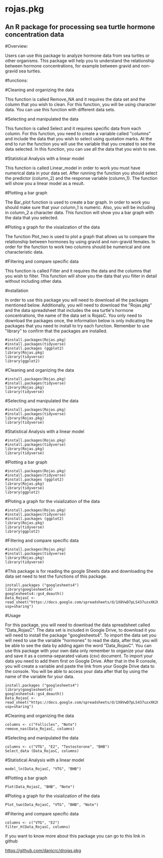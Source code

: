 # rojas.pkg

## An R package for processing sea turtle hormone concentration data 

#Overview: 

Users can use this package to analyze hormone data from sea turtles or other organisms. This package will help you to understand the relationship between hormone concentrations, for example between gravid and non-gravid sea turtles. 

#functions:

#Cleaning and organizing the data

This function is called Remove_NA and it requires the data set and the column that you wish to clean. For this function, you will be using character data. You can use this function with different data sets.


#Selecting and manipulated the data 

This function is called Select and it requires specific data from each column. For this function,  you need to create a variable called "columns" and include the data that you wish to select using quotation marks. At the end to run the function you will use the variable that you created to see the data selected. In this function, you can use all the data that you wish to see. 


#Statistical Analysis with a linear model

This function is called Linear_model in order to work you must have numerical data in your data set. After running the function you should select the predictor (column_2) and the response variable (column_1). The function will show you a linear model as a result. 


#Plotting a bar graph

The Bar_plot function is used to create a bar graph. In order to work you should make sure that your column_1 is numeric. Also, you will be including in column_2 a character data. This function will show you a bar graph with the data that you selected.


#Ploting a graph for the visialization of the data

The function Plot_two is used to plot a graph that allows us to compare the relationship between hormones by using gravid and non-gravid females. In order for the function to work two columns should be numerical and one characteristic data. 


#Filtering and compare specific data

This function is called Filter and it requires the data and the columns that you wish to filter. This function will show you the data that you filter in detail without including other data. 


#nstallation 

In order to use this package you will need to download all the packages mentioned below. Additionally, you will need to download the "Rojas.pkg" and the data spreadsheet that includes the sea turtle's hormone concentrations, the name of the data set is RojasC. You only need to download the packages once, the information below is only indicating the packages that you need to install to try each function. Remember to use "library" to confirm that the packages are installed. 

```{r} 
#install.packages(Rojas.pkg)
#install.packages(tidyverse)
#install.packages (ggplot2)
library(Rojas.pkg)
library(tidyverse)
library(ggplot2)
```

#Cleaning and organizing the data

```{r}
#install.packages(Rojas.pkg)
#install.packages(tidyverse)
library(Rojas.pkg)
library(tidyverse)
```

#Selecting and manipulated the data

```{r}
#install.packages(Rojas.pkg)
#install.packages(tidyverse)
library(Rojas.pkg)
library(tidyverse)
```

#Statistical Analysis with a linear model

```{r}
#install.packages(Rojas.pkg)
#install.packages(tidyverse)
library(Rojas.pkg)
library(tidyverse)
```

#Plotting a bar graph

```{r} 
#install.packages(Rojas.pkg)
#install.packages(tidyverse)
#install.packages (ggplot2)
library(Rojas.pkg)
library(tidyverse)
library(ggplot2)
```

#Ploting a graph for the visialization of the data

```{r}
#install.packages(Rojas.pkg)
#install.packages(tidyverse)
#install.packages (ggplot2)
library(Rojas.pkg)
library(tidyverse)
library(ggplot2)
```

#Filtering and compare specific data

```{r}
#install.packages(Rojas.pkg)
#install.packages(tidyverse)
library(Rojas.pkg)
library(tidyverse)
```

#This package is for reading the google Sheets data and downloading the data set need to test the functions of this package. 

```{r}
install.packages ("googlesheets4")
library(googlesheets4)
googlesheets4::gs4_deauth()
Data_RojasC <- read_sheet("https://docs.google.com/spreadsheets/d/1X8VwD7pLS437uzxXK2OaZDiklGRgoYlYfCu3BsmlO5s/edit?usp=sharing")
```


#Usage 

For this package, you will need to download the data spreadsheet called "Data_RojasC". The data set is included in Google Drive, to download it you will need to install the package "googlesheets4". To import the data set you will need to use the variable "hormones" to read the data, after that, you will be able to see the data by adding again the word "Data_RojasC".  You can use this package with your own data only remember to organize your data and save it as a comma-separated values (csv) document. To import your data you need to add them first on Google Drive. After that in the R console, you will create a variable and paste the link from your Google Drive data to the console. You will be able to access your data after that by using the name of the variable for your data.

```{r}
install.packages ("googlesheets4")
library(googlesheets4)
googlesheets4::gs4_deauth()
Data_RojasC <- read_sheet("https://docs.google.com/spreadsheets/d/1X8VwD7pLS437uzxXK2OaZDiklGRgoYlYfCu3BsmlO5s/edit?usp=sharing")
```


#Cleaning and organizing the data

```{r}
columns <- c("Follicles", "Note")
remove_nas(Data_RojasC, columns)
```

#Selecting and manipulated the data 

```{r}
columns <- c("VTG", "E2", "Testosterone", "BHB")
Select_data (Data_RojasC, columns)
```

#Statistical Analysis with a linear model

```{r}
model_ln(Data_RojasC, "VTG", "BHB")
```

#Plotting a bar graph

```{r}
Plot(Data_RojasC, "BHB", "Note")
```

#Ploting a graph for the visialization of the data

```{r}
Plot_two(Data_RojasC, "VTG", "BHB", "Note")
```

#Filtering and compare specific data

```{r}
columns <- c("VTG", "E2")
filter_H(Data_RojasC, columns)
```

If you want to know more about this package you can go to this link in github

https://github.com/danicrc/drojas.pkg
